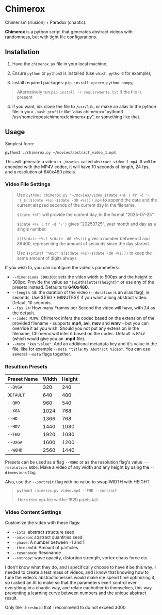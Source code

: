 # Chimerox

Chimerism (illusion) + Paradox (chaotic).

**Chimerox** is a python script that generates abstract videos with randomness, but with tight file configurations.

## Installation

1. Have the `chimerox.py` file in your local machine;

2. Ensure `python` or `python3` is installed (use `which python3` for example);

3. Install required packages: `pip install opencv-python numpy`;

> Alternatively run `pip install -r requirements.txt` if the file is present

4. if you want, idk clone the file to `/usr/lib`, or make an alias to the python file in your `.bash_profile` like `alias chimerox="python3 /usr/home/repos/chimerox/chimerox.py", or something like that.

## Usage

Simplest form:

`python3 ./chimerox.py ~/movies/abstract_video_1.mp4`

This will generate a video in `~/movies` called `abstract_video_1.mp4`. It will be encoded with the MP4V codec, it will have 10 seconds of length, 24 fps, and a resolution of 640x480 pixels.

### Video File Settings

> Use `python3 chimerox.py "~/movies/video_$(date +%F | tr -d '-')_$(($(date +%s)-$(date -d0 +%s))).mp4` to append the date and the current elapsed seconds of the current day in the filename.
>
> `$(date +%F)` will provide the current day, in the format "2025-07-25".
>
> `$(date +%F | tr -d '-')` gives "20250725", year month and day as a single number.
>
> `$(($(date +%s)-$(date -d0 +%s)))` gives a number between 0 and 86400, representing the amount of seconds since the day started.
>
> Use `$(printf "%05d" $[$(date +%s)-$(date -d0 +%s)])` to keep the same amount of digits always

If you wish to, you can configure the video's parameters:

- `--dimensions 500x300`: sets the video width to 500px and the height to 300px. Provide the value as `"{width}letter{height}"` or use any of the presets instead. Defaults to **640x480**.
- `--length 10`: the duration of the video (`--duration` is an alias flag), in seconds. Use $((60 * MINUTES)) if you want a long abstract video. Default 10 seconds.
- `--fps 24`: How many Frames per Second the video will have, with 24 as the default.
- `--codec MJPG`: Chimerox infers the codec based on the extension of the provided filename - supports **mp4**, **avi**, **mov** and **wmv** - but you can override it as you wish. Should you not put any extension in the filename, Chimerox will infer it based on the codec. Default is `MP4V` (which would give you an **.mp4** file).
- `--meta "key:value"`: Add an additional metadata key and it's value in the file, like for example `--meta "title:My Abstract Video"`. You can use several `--meta` flags together.

### Resultion Presets

| Preset Name   | Width  | Height |
| ------------- | ------ | ------ |
| `--QVGA`      | 320    | 240    |
| `DEFAULT`     | 640    | 480    |
| `--QHD`       | 960    | 540    |
| `--XGA`       | 1024   | 768    |
| `--HD`        | 1366   | 768    |
| `--HDV`       | 1440   | 1080   |
| `--FHD`       | 1920   | 1080   |
| `--UXGA`      | 1600   | 1200   |
| `--WQHD`      | 2560   | 1440   |

Presets can be used as a flag `--WQHD` or as the resolution flag's value: `--resolution WQDG`. Make a video of any width and any height by using the `--dimensions` flag.

Also, use the `--portrait` flag with no value to swap WIDTH with HEIGHT.

> `python3 chimerox.py video.mp4 --FHD --portrait`
>
> The `video.mp4` file will be 1920 pixels tall.

### Video Content Settings

Customize the video with these flags:

- `--iota`: abstract structure seed
- `--omicron`: abstract quantities seed
- `--phase`: A number between -1 and 1
- `--threshold`: Amount of particles
- `--resonance`: Resonance
- `--entropy`: wave opacity, distortion strength, vortex chaos force etc.

I don't know what they do, and i specifically choose to have it be this way. I needed to create a test mass of videos, and i know that knowing how to tune the video's abstractionesses would make me spend time optimizing it, so i asked an AI to make so that the parameters exert control over everything in a chaotic way, and relate eachother to themselves, this way preventing a learning curve between numbers and the unique abstract result.

Only the `threshold` that i recommend to do not exceed 3000.